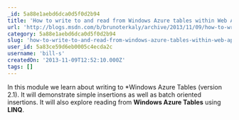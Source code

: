 ```yaml
---
_id: 5a88e1aebd6dca0d5f0d2b94
title: 'How to write to and read from Windows Azure tables within Web Applications'
url: 'http://blogs.msdn.com/b/brunoterkaly/archive/2013/11/09/how-to-write-to-and-read-from-windows-azure-tables-within-web-applications.aspx'
category: 5a88e1aebd6dca0d5f0d2b94
slug: 'how-to-write-to-and-read-from-windows-azure-tables-within-web-applications'
user_id: 5a83ce59d6eb0005c4ecda2c
username: 'bill-s'
createdOn: '2013-11-09T12:52:10.000Z'
tags: []
---
```


In this module we learn about writing to *Windows Azure Tables (version 2.1). It will demonstrate simple insertions as well as batch oriented insertions. It will also explore reading from <strong>Windows Azure Tables</strong> using <strong>LINQ</strong>.
